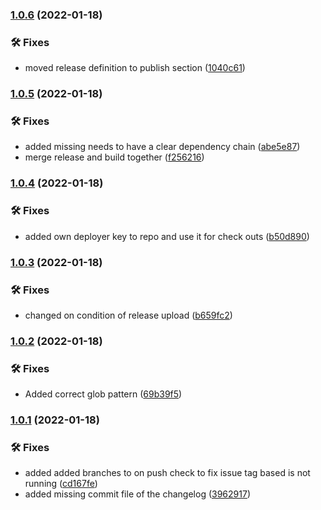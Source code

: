 ### [1.0.6](https://github.com/lyssar/mcdownloader/compare/1.0.5...1.0.6) (2022-01-18)


### 🛠 Fixes

* moved release definition to publish section ([1040c61](https://github.com/lyssar/mcdownloader/commit/1040c615832f91861d894c049e7e4313174491c0))

### [1.0.5](https://github.com/lyssar/mcdownloader/compare/1.0.4...1.0.5) (2022-01-18)


### 🛠 Fixes

* added missing needs to have a clear dependency chain ([abe5e87](https://github.com/lyssar/mcdownloader/commit/abe5e87368cc2355fb403bae8d1468544cb62bcf))
* merge release and build together ([f256216](https://github.com/lyssar/mcdownloader/commit/f256216dfd5f8251a06f0936f176e1b43acdcc76))

### [1.0.4](https://github.com/lyssar/mcdownloader/compare/1.0.3...1.0.4) (2022-01-18)


### 🛠 Fixes

* added own deployer key to repo and use it for check outs ([b50d890](https://github.com/lyssar/mcdownloader/commit/b50d8901c0faaf6b930cd9a5b520d83219e2792c))

### [1.0.3](https://github.com/lyssar/mcdownloader/compare/1.0.2...1.0.3) (2022-01-18)


### 🛠 Fixes

* changed on condition of release upload ([b659fc2](https://github.com/lyssar/mcdownloader/commit/b659fc2d4a0706e1be0e9c66ca9def30ae5a3d05))

### [1.0.2](https://github.com/lyssar/mcdownloader/compare/1.0.1...1.0.2) (2022-01-18)


### 🛠 Fixes

* Added correct glob pattern ([69b39f5](https://github.com/lyssar/mcdownloader/commit/69b39f550c6777f39b04b80aaff1eb7d7b9b272b))

### [1.0.1](https://github.com/lyssar/mcdownloader/compare/1.0.0...1.0.1) (2022-01-18)


### 🛠 Fixes

* added added branches to on push check to fix issue tag based is not running ([cd167fe](https://github.com/lyssar/mcdownloader/commit/cd167fec49f36cc3057495b307849f85185cfe90))
* added missing commit file of the changelog ([3962917](https://github.com/lyssar/mcdownloader/commit/39629173ea47ce002c536398f1d9004c6b5a0d37))

